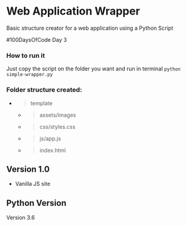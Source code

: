 # Web Application Wrapper
Basic structure creator for a web application using a Python Script

#100DaysOfCode Day 3

### How to run it
Just copy the script on the folder you want and run in terminal 
`python simple-wrapper.py` 

### Folder structure created:
* > template
  * > assets/images
  * > css/styles.css
  * > js/app.js
  * > index.html

## Version 1.0
- Vanilla JS site

## Python Version
Version 3.6
